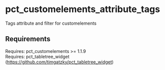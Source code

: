 pct_customelements_attribute_tags
===================================

Tags attribute and filter for customelements

Requirements
---

Requires: pct_customelements >= 1.1.9<br>
Requires: pct_tabletree_widget (https://github.com/timgatzky/pct_tabletree_widget)
